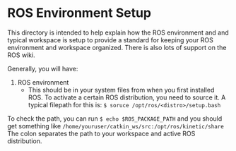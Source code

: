 # ROS Environment Setup

This directory is intended to help explain how the ROS environment and and typical workspace is setup to provide a standard for keeping your ROS environment and workspace organized. There is also lots of support on the ROS wiki. 

Generally, you will have:
1. ROS environment
    * This should be in your system files from when you first installed ROS. To activate a certain ROS distribution, you need to source it. A typical filepath for this is:
    `$ soruce /opt/ros/<distro>/setup.bash`

To check the path, you can run
    `$ echo $ROS_PACKAGE_PATH`
and you should get something like
    `/home/youruser/catkin_ws/src:/opt/ros/kinetic/share`
The colon separates the path to your workspace and active ROS distribution.
